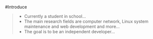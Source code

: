 #Introduce
>* Currently a student in school...
>* The main research fields are computer network, Linux system maintenance and web development and more...
>* The goal is to be an independent developer...
